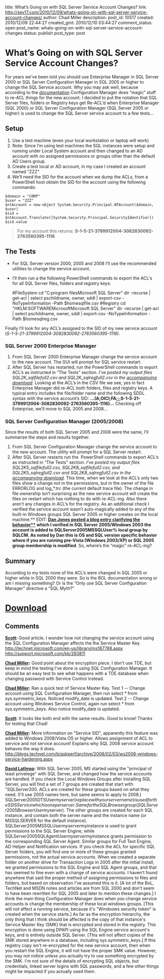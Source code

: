 title: What’s Going on with SQL Server Service Account Changes?
link: http://sev17.com/2010/12/09/whats-going-on-with-sql-server-service-account-changes/
author: Chad Miller
description: 
post_id: 10517
created: 2010/12/09 22:44:27
created_gmt: 2010/12/10 03:44:27
comment_status: open
post_name: whats-going-on-with-sql-server-service-account-changes
status: publish
post_type: post

# What’s Going on with SQL Server Service Account Changes?

For years we’ve been told you should use Enterprise Manager in SQL Server 2000 or SQL Server Configuration Manager in SQL 2005 or higher to change the SQL Service account. Why you may ask well, because according to the [documentation](http://msdn.microsoft.com/en-us/library/ms143504.aspx) Configuration Manager does “magic” stuff to re-ACL things for the new account. I decided to put the notation that SQL Server files, folders or Registry keys get Re-ACL’d when Enterprise Manager (SQL 2000) or SQL Server Configuration Manager (SQL Server 2005 or higher) is used to change the SQL Server service account to a few tests… 

## Setup

  1. Use a test machine (even your local workstation or laptop will work)
  2. Note: Since I’m using test machines the SQL instances were setup and running under Local System account and then changed to an AD account with no assigned permissions or groups other than the default AD Users group.
  3. Create a test local or AD account, in my case I created an account named “ZZZ”
  4. We’ll need the SID for the account when we dump the ACLs, from a PowerShell host obtain the SID for the account using the following commands:
    
    
    $domain = "CORP"
    $user = "ZZZ"
    $ntAccount = new-object System.Security.Principal.NTAccount($domain, $user)
    $sid = $ntAccount.Translate([System.Security.Principal.SecurityIdentifier])
    $sid.value

> For my account this returns: **S-1-5-21-3799912004-3082830092-2763560395-1116**

## The Tests

  * For SQL Server version 2000, 2005 and 2008 I’ll use the recommended utilities to change the service account.
  * I’ll then run a the following PowerShell commands to export the ACL's for all SQL Server files, folders and registry keys:
    
    
    #FileSystem
    cd "C:program filesMicrosoft SQL Server"
    dir -recurse | get-acl | select pschildname, owner, sddl | export-csv -NoTypeInformation -Path $homesqlfile.csv
    #Registry
    cd "HKLM:SOFTWAREMicrosoftMicrosoft SQL Server"
    dir -recurse | get-acl | select pschildname, owner, sddl | export-csv -NoTypeInformation -Path $homesqlreg.csv

Finally I’ll look for any ACL’s assigned to the SID of my new service account (_S-1-5-21-3799912004-3082830092-2763560395-1116)._

### SQL Server 2000 Enterprise Manager

  1. From SQL Server 2000 Enterprise Manager change the service account to the new account. The GUI will prompt for SQL service restart.
  2. After SQL Server has restarted, run the PowerShell commands to export ACL’s as instructed in “The Tests” section.
_I’ve posted my output files SQL2K_sqlfilefull2.csv and SQL2K_sqlregfull2.csv in the [accompanying download](http://wth5na.blu.livefilestore.com/y1pbemWC1gYhha9uUp8C-iqCeR98rkYTXkiHB9RePvaD8JhCWO_X8ru_7lQCNfDiiac1_9kTvPd_V8nS0lTKFT6VwppLQfOrqru/chgsvcacct.zip?download&psid=1)._ Looking at the ACL’s in the CSV file we see, yes in fact Enterprise Manager did re-ACL both folders, files and registry keys. A typical entry includes the file/folder name and the following SDDL syntax with the service account’s SID: **…(A;OICI;FA;;;S-1-5-21-3799912004-3082830092-2763560395-1116)…** Checking off Enterprise, we’ll move to SQL 2005 and 2008… 

### SQL Server Configuration Manager (2005/2008)

Since the results of both SQL Server 2005 and 2008 were the same, I’ll summarize the steps and results together. 

  1. From SQL Server Configuration Manager change the service account to the new account. The utility will prompt for a SQL Server restart.
  2. After SQL Server restarts run the  PowerShell commands to export ACL’s as instructed in “The Tests” section.
_I’ve posted my output files SQL2K5_sqlfilefull2.csv, SQL2K8_sqlfilefull2.csv, and SQL2K5_sqlregfull2.csv and SQL2K8_sqlregfull2.csv in the [accompanying download](http://wth5na.blu.livefilestore.com/y1pbemWC1gYhha9uUp8C-iqCeR98rkYTXkiHB9RePvaD8JhCWO_X8ru_7lQCNfDiiac1_9kTvPd_V8nS0lTKFT6VwppLQfOrqru/chgsvcacct.zip?download&psid=1)._ This time, when we look at the ACL’s only two files show a change not in the permissions, but in the owner of the file ERRORLOG and log_*.trc (the current default trace file). The change in file ownership isn’t surprising as the new service account will create the files on restart which has nothing to do with re-ACL-ing. Also there aren’t any changes in ACL’s for the registry. As an additional check I verified the service account wasn’t auto-magically added to any of the built-in Windows groups SQL Server 2005 or higher creates on the local machine.** EDIT: ****[Dan Jones posted a blog entry clarifying the behavior**](http://blogs.msdn.com/b/dtjones/archive/2010/12/15/changing-service-account-amp-service-account-password.aspx)** which I verified in SQL Server 2005/Windows 2003 the account is added to SQLServer2005MSSQLUser% local group by SQLCM. As noted by Dan this is OS and SQL version specific behavior where if you are running pre-Vista (Windows 2003/XP) or SQL 2005 group membership is modified**. So, where’s the “magic” re-ACL-ing?

## Summary

According to my tests none of the ACL’s were changed in SQL 2005 or higher while in SQL 2000 they were. So is the BOL documentation wrong or am I missing something? Or is the “Only use SQL Server Configuration Manager” directive a “SQL Myth?” 

# [Download](http://wth5na.blu.livefilestore.com/y1pbemWC1gYhha9uUp8C-iqCeR98rkYTXkiHB9RePvaD8JhCWO_X8ru_7lQCNfDiiac1_9kTvPd_V8nS0lTKFT6VwppLQfOrqru/chgsvcacct.zip?download&psid=1)

## Comments

**[Scott](#196 "2010-12-10 09:07:11"):** Good article. I wonder how not changing the service account using the SQL Configuration Manager affects the the Service Master Key. http://technet.microsoft.com/en-us/library/ms187788.aspx http://support.microsoft.com/kb/283811

**[Chad Miller](#197 "2010-12-10 10:01:11"):** Good point about the encryption piece. I don't use TDE, but keep in mind the testing I've done is using SQL Configuration Manager. It should be an easy test to see what happens with a TDE database when changing password with Service Control instead.

**[Chad Miller](#198 "2010-12-10 21:21:07"):** Ran a quick test of Service Master Key. Test 1 -- Change account using SQL Configuration Manager, then run select * from sys.symmetric_keys. Noticed modify_date is updated. Test 2 -- Change account using Windows Service Control, again run select * from sys.symmetric_keys. Also notice modify_date is updated.

**[Scott](#199 "2010-12-10 21:59:07"):** It looks like both end with the same results. Good to know! Thanks for testing that Chad!

**[Chad Miller](#200 "2010-12-16 07:50:03"):** More information on "Service SID", apparently this feature was added to Windows 2008/Vista OS or higher. Allows assignment of ACL to service and not service account! Explains why SQL 2008 service account behaves the way it does. http://blogs.technet.com/b/askperf/archive/2008/02/03/ws2008-windows-service-hardening.aspx

**[David Lathrop](#201 "2011-01-25 15:45:14"):** With SQL Server 2005, MS started using the "principal of least privelege" with SQL Server, and changed how the service accounts are handled. If you check the Local Windows Groups after installing SQL Server, you will find a set of 7 groups are created that start with "SQLServer200. ACLs are created for these groups based on what they need. (I'll use 2005 names here, but same seems to apply to 2008.) SQLServer2005DTSUser$myserver (replace with your server name) is used for the SSIS Service which is one per server. Same for the SQL Browser group (SQLServer2005BrowserUser$myserver). The other groups are created for each SQL instance, and contain both the server name and the instance name (or MSSQLSERVER for the default instance). SQLServer2005MSSQLUser$myserver$myinstance is used to grant permissions to the SQL Server Engine, while SQLServer2005SQLAgentUser$myserver$myinstance grants permission to the corresponding SQL Server Agent. Similar groups for Full Text Engine, AD Helper and Notification services. If you check the ACL for specific SQL Server folders, you will find one or more of these groups granted permissions, not the actual service accounts. When we created a separate folder on another drive for Transaction Logs in 2005 after the initial install, we granted permissions to the SQL Engine and SQL Agent groups, and that has seemed to fine even with a change of service accounts. I haven't found anywhere that said the proper method of assigning permissions to files and folders, but based on observation I've assumed this is it. [A lot of the BoL, TechNet and MSDN notes and articles are from SQL 2000 and don't seem to have been rewritten for SQL 2005 and later to mention these changes.] I think the main thing Configuration Manager does when you change service accounts is change the membership of these local windows groups. [This will not affect a running service, because it's "Windoows security token" is created when the service starts.] As far as the encryption hierarchy, the only thing that I think should be affected is the copy of that instance's Service Master Key (SMK) that is encrypted and stored in the registry. This encryption is done using DPAPI using the SQL Engine service account's keys, and is entirely outside SQL Server. [This will not affect copies of the SMK stored anywhere in a database, including sys.symmetric_keys.] If this registry copy isn't re-encrypted for the new service account, then when you restart the SQL Engine, it will not have the proper SMK value. However, you may not notice unless you actually try to use something encrypted by the SMK. I'm not sure of the details of encrypting SQL objects, but credentials, linked server logins with SQL passwords, and a few other things might be impacted if you actually used them.

